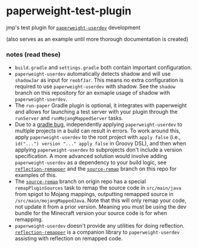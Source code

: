 # paperweight-test-plugin

jmp's test plugin for [`paperweight-userdev`](https://github.com/PaperMC/paperweight/tree/main/paperweight-userdev) development

(also serves as an example until more thorough documentation is created)

### notes (read these)

- `build.gradle` and `settings.gradle` both contain important configuration.
- `paperweight-userdev` automatically detects shadow and will use `shadowJar` as input for `reobfJar`. This means no extra configuration is required to use `paperweight-userdev` with shadow. See the `shadow` branch on this repository for an exmaple usage of shadow with `paperweight-userdev`.
- The `run-paper` Gradle plugin is optional, it integrates with paperweight and allows for launching a test server with your plugin through the `runServer` and `runMojangMappedServer` tasks.
- Due to a [gradle bug](https://github.com/gradle/gradle/issues/17559), independently applying `paperweight-userdev` to multiple projects in a build can result in errors. To work around this, apply `paperweight-userdev` to the root project with `apply false` (i.e., `id("...") version "..." apply false` in Groovy DSL), and then when applying `paperweight-userdev` to subprojects don't include a version specification. A more advanced solution would involve adding `paperweight-userdev` as a dependency to your build logic, see [`reflection-remapper`](https://github.com/jpenilla/reflection-remapper) and the [`source-remap`](https://github.com/PaperMC/paperweight-test-plugin/tree/source-remap) branch on this repo for examples of this.
- The [`source-remap`](https://github.com/PaperMC/paperweight-test-plugin/tree/source-remap) branch on origin repo has a special `remapPluginSources` task to remap the source code in `src/main/java` from spigot to Mojang mappings, outputting remapped source in `/src/main/mojangMappedJava`. Note that this will only remap your code, not update it from a prior version. Meaning you must be using the dev bundle for the Minecraft version your source code is for when remapping.
- `paperweight-userdev` doesn't provide any utilities for doing reflection. [`reflection-remapper`](https://github.com/jpenilla/reflection-remapper) is a companion library to `paperweight-userdev` assisting with reflection on remapped code.
